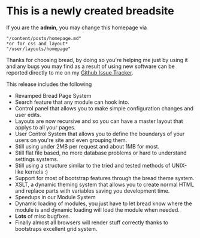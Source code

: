 
This is a newly created breadsite
=================================

If you are the **admin**, you may change this homepage via

    "/content/posts/homepage.md"
    *or for css and layout*
    "/user/layouts/homepage"
    
Thanks for choosing bread, by doing so you're helping me just
by using it and any bugs you may find as a result of using new
software can be reported directly to me on my [Github Issue Tracker](https://github.com/Half-Shot/bread/issues).

This release includes the following

- Revamped Bread Page System
- Search feature that any module can hook into.
- Control panel that allows you to make simple configuration changes and user edits.
- Layouts are now recursive and so you can have a master layout that applys to all your pages.
- User Control System that allows you to define the boundarys of your users on you're site and even grouping them.
- Still using under 2MB per request and about 1MB for most.
- Still flat file based, no more database problems or hard to understand settings systems.
- Still using a structure similar to the tried and tested methods of UNIX-like kernels :)
- Support for most of bootstrap features through the bread theme system.
- XSLT, a dynamic theming system that allows you to create normal HTML and replace parts with variables saving you development time.
- Speedups in our Module System
- Dynamic loading of modules, you just have to let bread know where the module is and dynamic loading will load the module when needed.
- **Lots** of misc bugfixes.
- Finally almost all browsers will render stuff correctly thanks to bootstraps excellent grid system.
